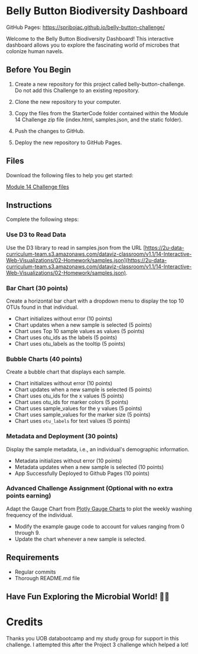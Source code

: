 # Belly Button Biodiversity Dashboard

GitHub Pages: https://spribojac.github.io/belly-button-challenge/

Welcome to the Belly Button Biodiversity Dashboard! This interactive dashboard allows you to explore the fascinating world of microbes that colonize human navels.

## Before You Begin

1. Create a new repository for this project called belly-button-challenge. Do not add this Challenge to an existing repository.

2. Clone the new repository to your computer.

3. Copy the files from the StarterCode folder contained within the Module 14 Challenge zip file (index.html, samples.json, and the static folder).

4. Push the changes to GitHub.

5. Deploy the new repository to GitHub Pages.

## Files

Download the following files to help you get started:

[Module 14 Challenge files](https://your-link-here)

## Instructions

Complete the following steps:

### Use D3 to Read Data

Use the D3 library to read in samples.json from the URL [https://2u-data-curriculum-team.s3.amazonaws.com/dataviz-classroom/v1.1/14-Interactive-Web-Visualizations/02-Homework/samples.json](https://2u-data-curriculum-team.s3.amazonaws.com/dataviz-classroom/v1.1/14-Interactive-Web-Visualizations/02-Homework/samples.json).

### Bar Chart (30 points)

Create a horizontal bar chart with a dropdown menu to display the top 10 OTUs found in that individual.

- Chart initializes without error (10 points)
- Chart updates when a new sample is selected (5 points)
- Chart uses Top 10 sample values as values (5 points)
- Chart uses otu_ids as the labels (5 points)
- Chart uses otu_labels as the tooltip (5 points)

### Bubble Charts (40 points)

Create a bubble chart that displays each sample.

- Chart initializes without error (10 points)
- Chart updates when a new sample is selected (5 points)
- Chart uses otu_ids for the x values (5 points)
- Chart uses otu_ids for marker colors (5 points)
- Chart uses sample_values for the y values (5 points)
- Chart uses sample_values for the marker size (5 points)
- Chart uses `otu_labels` for text values (5 points)

### Metadata and Deployment (30 points)

Display the sample metadata, i.e., an individual's demographic information.

- Metadata initializes without error (10 points)
- Metadata updates when a new sample is selected (10 points)
- App Successfully Deployed to Github Pages (10 points)

### Advanced Challenge Assignment (Optional with no extra points earning)

Adapt the Gauge Chart from [Plotly Gauge Charts](https://plotly.com/javascript/gauge-charts/) to plot the weekly washing frequency of the individual.

- Modify the example gauge code to account for values ranging from 0 through 9.
- Update the chart whenever a new sample is selected.

## Requirements

- Regular commits
- Thorough README.md file

## Have Fun Exploring the Microbial World! 🦠🔬

# Credits
Thanks you UOB databootcamp and my study group for support in this challenge. I attempted this after the Project 3 challenge which helped a lot!

